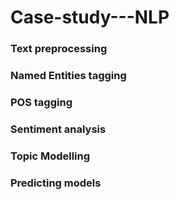 # Case-study---NLP
### Text preprocessing
### Named Entities tagging
### POS tagging
### Sentiment analysis
### Topic Modelling
### Predicting models

